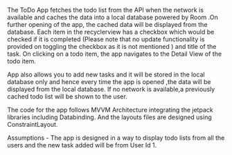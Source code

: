 The ToDo App fetches the todo list from the API when the network is available and caches the data into a local database powered by Room .On further opening of the app, 
the cached data  will be displayed from the database. Each item in the recyclerview has a checkbox which would be checked if it is completed (Please note that no update 
functionality is provided on toggling the checkbox as it is not mentioned ) and title of the task. On clicking on a todo item, the app navigates to the Detail View of the 
todo item.

App also allows you to add new tasks and it will be stored in the local database only and hence every time the app is opened ,the data will be displayed from the local database.
If no network is available,a previously cached todo list will be shown to the user.

The code for the app follows MVVM Architecture integrating the jetpack libraries including Databinding. And the layouts files are designed using ConstraintLayout.

Assumptions - The app is designed in a way to display todo lists from all the users and the new task added will be from User Id 1. 
